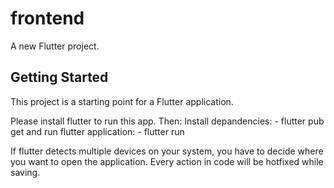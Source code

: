 # frontend

A new Flutter project.

## Getting Started

This project is a starting point for a Flutter application.

Please install flutter to run this app.
Then:
    Install depandencies:
    - flutter pub get
    and run flutter application:
    - flutter run

If flutter detects multiple devices on your system, you have to decide where you want to open the application.
Every action in code will be hotfixed while saving.
